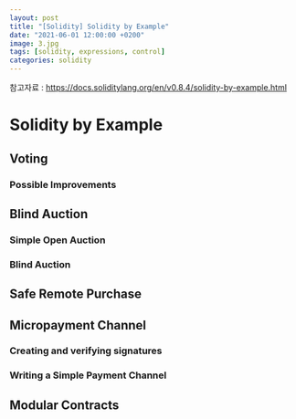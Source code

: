 ```yaml
---
layout: post
title: "[Solidity] Solidity by Example"
date: "2021-06-01 12:00:00 +0200" 
image: 3.jpg
tags: [solidity, expressions, control]
categories: solidity
---
```


참고자료 : https://docs.soliditylang.org/en/v0.8.4/solidity-by-example.html

# Solidity by Example

## Voting

### Possible Improvements

## Blind Auction

### Simple Open Auction

### Blind Auction

## Safe Remote Purchase

## Micropayment Channel

### Creating and verifying signatures

### Writing a Simple Payment Channel

## Modular Contracts
